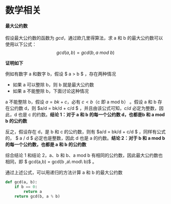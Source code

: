 # 数学相关



#### 最大公约数

假设最大公约数的函数为 $gcd$，通过欧几里得算法，求 a 和 b 的最大公约数可以使用以下公式：
$$
gcd(a, b) = gcd(b, a \ mod \ b)
$$

**证明如下**

例如有数字 a 和数字 b，假设 $ a > b $ ，存在两种情况

* 如果 a 可以整除 b，则 b 就是最大公约数
* 如果 a 不能整除 b，下面讨论这种情况

a 不能整除 b，假设 $a = bk + c$，必有 $c < b$（c 即 a mod b） 。假设 a 和 b 存在公约数 d，则 $a/d = bk/d + c/d $ ，并且由该公式可知，$c/d$ 必定为整数，因此，d 也是 c 的约数。**结论 1：对于 a 和 b 的每一个公约数 d，也都是b 和 a mod b 的公约数**

反之，假设存在 d，是 b 和 c 的公约数，则有 $a/d = bk/d + c/d $ ，同样有公式的， $ a / d $ 必定也是整数，因此 d 也是 a 的约数。**结论 2：对于 b 和 a mod b 的每一个公约数，也都是 a 和 b 的公约数**

综合结论 1 和结论 2，a、b 和 b、a mod b 有相同的公约数，因此最大公约数也相同，即 $ gcd(a,b) = gcd(b ,a\ mod\ b)$ 。



通过上述公式，可以用递归的方法计算 a 和 b 的最大公约数

```python
def gcd(a, b):
    if b == 0:
        return a
    return gcd(b, a % b)
```











